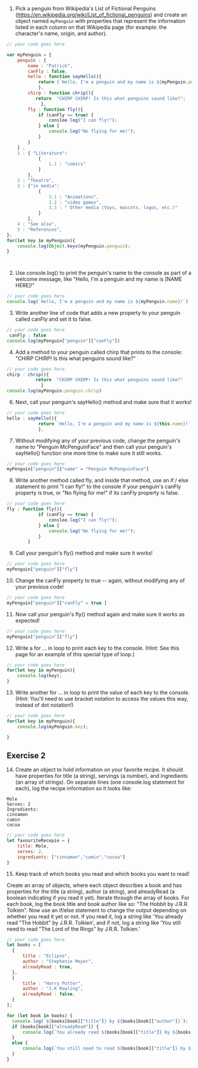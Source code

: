   1. Pick a penguin from Wikipedia's List of Fictional Penguins (https://en.wikipedia.org/wiki/List_of_fictional_penguins) and create an object named `myPenguin` with properties that represent the information listed in each column on that Wikipedia page (for example: the character's name, origin, and author).

```js
// your code goes here

var myPenguin = {
    penguin : {
        name : "Patrick",
        canFly : false,
        hello : function sayHello(){
            return (`Hello, I'm a penguin and my name is ${myPenguin.penguin.name}!`);
            },
        chirp : function chrip(){
           return  "CHIRP CHIRP! Is this what penguins sound like?";
             },
        fly : function fly(){
            if (canFly == true) {
                consloe.log("I can fly!");
            } else {
                console.log("No flying for me!");
            }
        }     
    } ,
    1 : { "Literature": 
            {
                1.1 : "comics"
            }
        },
    2 : "Theatre",
    3 : {"in media":
            { 
                3.1 : "Animations",
                3.2 : "video games",
                3.3 : " Other media (toys, mascots, logos, etc.)"
            }  
        },
    4 : "See also",
    5 : "References",
};
for(let key in myPenguin){
    console.log(Object.keys(myPenguin.penguin);
}




```

2. Use console.log() to print the penguin's name to the console as part of a welcome message, like "Hello, I'm a penguin and my name is [NAME HERE]!"

```js
// your code goes here
console.log(`Hello, I'm a penguin and my name is ${myPenguin.name}!`)
```

3. Write another line of code that adds a new property to your penguin called canFly and set it to false.

```js
// your code goes here
 canFly : false
console.log(myPenguin["penguin"]["canFly"])
```

4. Add a method to your penguin called chirp that prints to the console: "CHIRP CHIRP! Is this what penguins sound like?"

```js
// your code goes here
chirp : chrip(){
           return  "CHIRP CHIRP! Is this what penguins sound like?"
             } 
console.log(myPenguin.penguin.chrip)             
```

6. Next, call your penguin's sayHello() method and make sure that it works!

```js
// your code goes here
hello : sayHello(){
            return `Hello, I'm a penguin and my name is ${this.name}!`
            },
```

7. Without modifying any of your previous code, change the penguin's name to "Penguin McPenguinFace" and then call your penguin's sayHello() function one more time to make sure it still works.

```js
// your code goes here
myPenguin["penguin"]["name" = "Penguin McPenguinFace"]
```

8. Write another method called fly, and inside that method, use an if / else statement to print "I can fly!" to the console if your penguin's canFly property is true, or "No flying for me!" if its canFly property is false.

```js
// your code goes here
fly : function fly(){
            if (canFly == true) {
                consloe.log("I can fly!");
            } else {
                console.log("No flying for me!");
            }
        }     

```

9. Call your penguin's fly() method and make sure it works!

```js
// your code goes here
myPenguin["penguin"]["fly"]
```

10. Change the canFly property to true -- again, without modifying any of your previous code!

```js
// your code goes here
myPenguin["penguin"]["canFly" = true ]
```

11. Now call your penguin's fly() method again and make sure it works as expected!

```js
// your code goes here
myPenguin["penguin"]["fly"]
```

12. Write a for ... in loop to print each key to the console. (Hint: See this page for an example of this special type of loop.)

```js
// your code goes here
for(let key in myPenguin){
    console.log(key);
}
```

13. Write another for ... in loop to print the value of each key to the console. (Hint: You'll need to use bracket notation to access the values this way, instead of dot notation!)

```js
// your code goes here
for(let key in myPenguin){
    console.log(myPenguin.key);

}
```

## Exercise 2
 14. Create an object to hold information on your favorite recipe. It should have properties for title (a string), servings (a number), and ingredients (an array of strings).
 On separate lines (one console.log statement for each), log the recipe information so it looks like:
 ```
 Mole
 Serves: 2
 Ingredients:
 cinnamon
 cumin
 cocoa
```

```js
// your code goes here
let favouriteRecepie = {
    title: Mole,
    serves: 2,
    ingrediants: ["cinnamon","cumin","cocoa"]
}


```

 15. Keep track of which books you read and which books you want to read!

 Create an array of objects, where each object describes a book and has properties for the title (a string), author (a string), and alreadyRead (a boolean indicating if you read it yet).
 Iterate through the array of books. For each book, log the book title and book author like so: "The Hobbit by J.R.R. Tolkien".
 Now use an if/else statement to change the output depending on whether you read it yet or not. If you read it, log a string like 'You already read "The Hobbit" by J.R.R. Tolkien', and if not, log a string like 'You still need to read "The Lord of the Rings" by J.R.R. Tolkien.'

 ```js
// your code goes here
let books = [
   {
       title : "Eclipse",
       author : "Stephenie Meyer",
       alreadyRead : true,
   },
   {
       title : "Harry Potter",
       author : "J.K Rowling",
       alreadyRead : false,
   }
];

for (let book in books) {
   console.log(`${books[book]["title"]} by ${books[book]["author"]}`);
   if (books[book]["alreadyRead"]) {
       console.log(`You already read ${books[book]["title"]} by ${books[book]["author"]}`);
   }
   else {
       console.log(`You still need to read ${books[book]["title"]} by ${books[book]["author"]}`);   
   }
}
```
